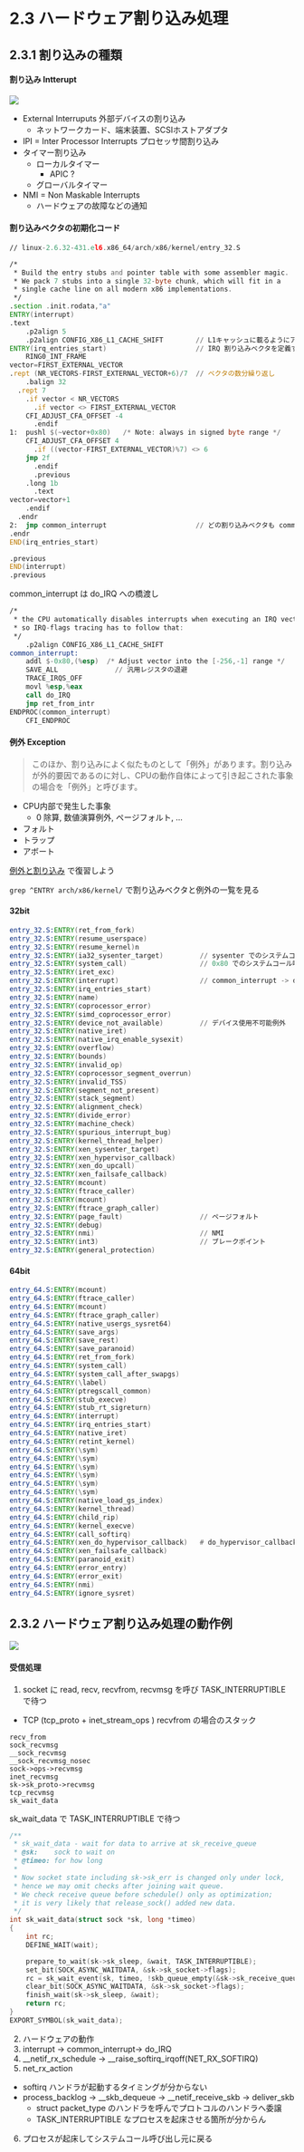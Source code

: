 # 2.3 ハードウェア割り込み処理

## 2.3.1 割り込みの種類

#### 割り込み Intterupt

![](http://sourceforge.jp/projects/linux-kernel-docs/wiki/2.3%E3%80%80ハードウェア割り込み処理/attach/fig2-1.png)

 * External Interruputs 外部デバイスの割り込み
   * ネットワークカード、端末装置、SCSIホストアダプタ
 * IPI = Inter Processor Interrupts プロセッサ間割り込み
 * タイマー割り込み
   * ローカルタイマー
     * APIC ? 
   * グローバルタイマー
 * NMI = Non Maskable Interrupts
   * ハードウェアの故障などの通知

#### 割り込みベクタの初期化コード   

```asm
// linux-2.6.32-431.el6.x86_64/arch/x86/kernel/entry_32.S

/*
 * Build the entry stubs and pointer table with some assembler magic.
 * We pack 7 stubs into a single 32-byte chunk, which will fit in a
 * single cache line on all modern x86 implementations.
 */
.section .init.rodata,"a"
ENTRY(interrupt)
.text
	.p2align 5
	.p2align CONFIG_X86_L1_CACHE_SHIFT        // L1キャッシュに載るようにアライン?
ENTRY(irq_entries_start)                      // IRQ 割り込みベクタを定義するぞう
	RING0_INT_FRAME
vector=FIRST_EXTERNAL_VECTOR
.rept (NR_VECTORS-FIRST_EXTERNAL_VECTOR+6)/7  // ベクタの数分繰り返し
	.balign 32
  .rept	7
    .if vector < NR_VECTORS
      .if vector <> FIRST_EXTERNAL_VECTOR
	CFI_ADJUST_CFA_OFFSET -4
      .endif
1:	pushl $(~vector+0x80)	/* Note: always in signed byte range */
	CFI_ADJUST_CFA_OFFSET 4
      .if ((vector-FIRST_EXTERNAL_VECTOR)%7) <> 6
	jmp 2f
      .endif
      .previous
	.long 1b
      .text
vector=vector+1
    .endif
  .endr
2:	jmp common_interrupt                      // どの割り込みベクタも common_interrupt に jmp
.endr
END(irq_entries_start)

.previous
END(interrupt)
.previous
```

common_interrupt は do_IRQ への橋渡し

```asm
/*
 * the CPU automatically disables interrupts when executing an IRQ vector,
 * so IRQ-flags tracing has to follow that:
 */
	.p2align CONFIG_X86_L1_CACHE_SHIFT
common_interrupt:
	addl $-0x80,(%esp)	/* Adjust vector into the [-256,-1] range */
	SAVE_ALL              // 汎用レジスタの退避
	TRACE_IRQS_OFF
	movl %esp,%eax
	call do_IRQ
	jmp ret_from_intr
ENDPROC(common_interrupt)
	CFI_ENDPROC
```

#### 例外 Exception

> このほか、割り込みによく似たものとして「例外」があります。割り込みが外的要因であるのに対し、CPUの動作自体によって引き起こされた事象の場合を「例外」と呼びます。

 * CPU内部で発生した事象
   * 0 除算, 数値演算例外, ページフォルト, ...
 * フォルト
 * トラップ
 * アボート

[例外と割り込み](https://github.com/hiboma/hiboma/blob/master/linux-0.0.1.md#例外割り込み) で復習しよう

`grep ^ENTRY arch/x86/kernel/` で割り込みベクタと例外の一覧を見る

#### 32bit

```asm
entry_32.S:ENTRY(ret_from_fork)
entry_32.S:ENTRY(resume_userspace)
entry_32.S:ENTRY(resume_kernel)n
entry_32.S:ENTRY(ia32_sysenter_target)         // sysenter でのシステムコール呼び出し?
entry_32.S:ENTRY(system_call)                  // 0x80 でのシステムコール呼び出し
entry_32.S:ENTRY(iret_exc)
entry_32.S:ENTRY(interrupt)                    // common_interrupt -> do_IRQ
entry_32.S:ENTRY(irq_entries_start)
entry_32.S:ENTRY(name)				
entry_32.S:ENTRY(coprocessor_error)
entry_32.S:ENTRY(simd_coprocessor_error)
entry_32.S:ENTRY(device_not_available)         // デバイス使用不可能例外
entry_32.S:ENTRY(native_iret)
entry_32.S:ENTRY(native_irq_enable_sysexit)
entry_32.S:ENTRY(overflow)
entry_32.S:ENTRY(bounds)
entry_32.S:ENTRY(invalid_op)
entry_32.S:ENTRY(coprocessor_segment_overrun)
entry_32.S:ENTRY(invalid_TSS)
entry_32.S:ENTRY(segment_not_present)
entry_32.S:ENTRY(stack_segment)
entry_32.S:ENTRY(alignment_check)
entry_32.S:ENTRY(divide_error)
entry_32.S:ENTRY(machine_check)
entry_32.S:ENTRY(spurious_interrupt_bug)
entry_32.S:ENTRY(kernel_thread_helper)
entry_32.S:ENTRY(xen_sysenter_target)
entry_32.S:ENTRY(xen_hypervisor_callback)
entry_32.S:ENTRY(xen_do_upcall)
entry_32.S:ENTRY(xen_failsafe_callback)
entry_32.S:ENTRY(mcount)
entry_32.S:ENTRY(ftrace_caller)
entry_32.S:ENTRY(mcount)
entry_32.S:ENTRY(ftrace_graph_caller)
entry_32.S:ENTRY(page_fault)                   // ページフォルト
entry_32.S:ENTRY(debug)
entry_32.S:ENTRY(nmi)                          // NMI 
entry_32.S:ENTRY(int3)                         // ブレークポイント
entry_32.S:ENTRY(general_protection)
```

#### 64bit 

```asm
entry_64.S:ENTRY(mcount)
entry_64.S:ENTRY(ftrace_caller)
entry_64.S:ENTRY(mcount)
entry_64.S:ENTRY(ftrace_graph_caller)
entry_64.S:ENTRY(native_usergs_sysret64)
entry_64.S:ENTRY(save_args)
entry_64.S:ENTRY(save_rest)
entry_64.S:ENTRY(save_paranoid)
entry_64.S:ENTRY(ret_from_fork)
entry_64.S:ENTRY(system_call)
entry_64.S:ENTRY(system_call_after_swapgs)
entry_64.S:ENTRY(\label)
entry_64.S:ENTRY(ptregscall_common)
entry_64.S:ENTRY(stub_execve)
entry_64.S:ENTRY(stub_rt_sigreturn)
entry_64.S:ENTRY(interrupt)
entry_64.S:ENTRY(irq_entries_start)
entry_64.S:ENTRY(native_iret)
entry_64.S:ENTRY(retint_kernel)
entry_64.S:ENTRY(\sym)
entry_64.S:ENTRY(\sym)
entry_64.S:ENTRY(\sym)
entry_64.S:ENTRY(\sym)
entry_64.S:ENTRY(\sym)
entry_64.S:ENTRY(\sym)
entry_64.S:ENTRY(native_load_gs_index)
entry_64.S:ENTRY(kernel_thread)
entry_64.S:ENTRY(child_rip)
entry_64.S:ENTRY(kernel_execve)
entry_64.S:ENTRY(call_softirq)
entry_64.S:ENTRY(xen_do_hypervisor_callback)   # do_hypervisor_callback(struct *pt_regs)
entry_64.S:ENTRY(xen_failsafe_callback)
entry_64.S:ENTRY(paranoid_exit)
entry_64.S:ENTRY(error_entry)
entry_64.S:ENTRY(error_exit)
entry_64.S:ENTRY(nmi)
entry_64.S:ENTRY(ignore_sysret)
```

## 2.3.2 ハードウェア割り込み処理の動作例

![](http://sourceforge.jp/projects/linux-kernel-docs/wiki/2.3%E3%80%80ハードウェア割り込み処理/attach/fig2-2.png)

#### 受信処理

 1. socket に read, recv, recvfrom, recvmsg を呼び TASK_INTERRUPTIBLE で待つ
   * TCP (tcp_proto + inet_stream_ops ) recvfrom の場合のスタック
```   
recv_from
sock_recvmsg
__sock_recvmsg
__sock_recvmsg_nosec
sock->ops->recvmsg
inet_recvmsg
sk->sk_proto->recvmsg 
tcp_recvmsg
sk_wait_data
```

sk_wait_data で TASK_INTERRUPTIBLE で待つ

```c
/**
 * sk_wait_data - wait for data to arrive at sk_receive_queue
 * @sk:    sock to wait on
 * @timeo: for how long
 *
 * Now socket state including sk->sk_err is changed only under lock,
 * hence we may omit checks after joining wait queue.
 * We check receive queue before schedule() only as optimization;
 * it is very likely that release_sock() added new data.
 */
int sk_wait_data(struct sock *sk, long *timeo)
{
	int rc;
	DEFINE_WAIT(wait);

	prepare_to_wait(sk->sk_sleep, &wait, TASK_INTERRUPTIBLE);
	set_bit(SOCK_ASYNC_WAITDATA, &sk->sk_socket->flags);
	rc = sk_wait_event(sk, timeo, !skb_queue_empty(&sk->sk_receive_queue));
	clear_bit(SOCK_ASYNC_WAITDATA, &sk->sk_socket->flags);
	finish_wait(sk->sk_sleep, &wait);
	return rc;
}
EXPORT_SYMBOL(sk_wait_data);
```
 
 2. ハードウェアの動作
 3. interrupt -> common_interrupt-> do_IRQ
 4. __netif_rx_schedule -> __raise_softirq_irqoff(NET_RX_SOFTIRQ)
 5. net_rx_action
   * softirq ハンドラが起動するタイミングが分からない
   * process_backlog -> __skb_dequeue -> __netif_receive_skb ->  deliver_skb
     * struct packet_type のハンドラを呼んでプロトコルのハンドラへ委譲
     * TASK_INTERRUPTIBLE なプロセスを起床させる箇所が分からん
 6. プロセスが起床してシステムコール呼び出し元に戻る
 
